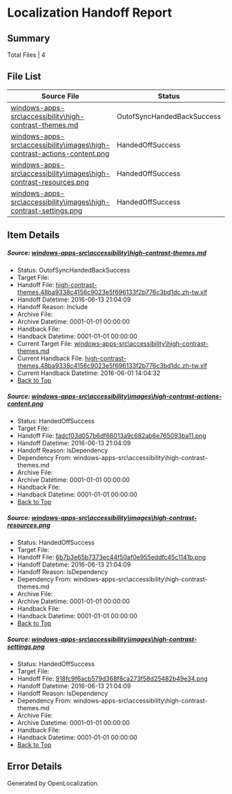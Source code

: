 # <a name='report-top'></a> Localization Handoff Report

## Summary
 Total Files | 4

## File List
 Source File | Status | Details 
 ----------- | ------ | ------- 
 [windows-apps-src\accessibility\high-contrast-themes.md](https://github.com/Microsoft/windows-apps/blob/f7ffa823abf18dc5b8d5992f5a2b32b9852520c7/windows-apps-src/accessibility/high-contrast-themes.md) | OutofSyncHandedBackSuccess | [Details](#44562de02c52e4d44cc5559d8d74425a620477be17)
 [windows-apps-src\accessibility\images\high-contrast-actions-content.png](https://github.com/Microsoft/windows-apps/blob/f7ffa823abf18dc5b8d5992f5a2b32b9852520c7/windows-apps-src/accessibility/images/high-contrast-actions-content.png) | HandedOffSuccess | [Details](#fadcf03d057b6df66013a9c682ab6e765093ba1118)
 [windows-apps-src\accessibility\images\high-contrast-resources.png](https://github.com/Microsoft/windows-apps/blob/f7ffa823abf18dc5b8d5992f5a2b32b9852520c7/windows-apps-src/accessibility/images/high-contrast-resources.png) | HandedOffSuccess | [Details](#6b7b3e65b7373ec44f50af0e955eddfc45c1141b19)
 [windows-apps-src\accessibility\images\high-contrast-settings.png](https://github.com/Microsoft/windows-apps/blob/f7ffa823abf18dc5b8d5992f5a2b32b9852520c7/windows-apps-src/accessibility/images/high-contrast-settings.png) | HandedOffSuccess | [Details](#918fc9f6acb579d368f8ca273f58d25482b49e3420)

## Item Details
##### <a name='44562de02c52e4d44cc5559d8d74425a620477be17'></a> Source: [windows-apps-src\accessibility\high-contrast-themes.md](https://github.com/Microsoft/windows-apps/blob/f7ffa823abf18dc5b8d5992f5a2b32b9852520c7/windows-apps-src/accessibility/high-contrast-themes.md)
* Status: OutofSyncHandedBackSuccess
* Target File: 
* Handoff File: [high-contrast-themes.48ba9338c4156c9023e5f696133f2b776c3bd1dc.zh-tw.xlf](https://github.com/Microsoft/WDG.handoff/blob/df800f3bfead5330688dfd76bc74a01f1df6938e/ol-handoff/Microsoft/windows-apps.zh-tw/master/high-contrast-themes.48ba9338c4156c9023e5f696133f2b776c3bd1dc.zh-tw.xlf)
* Handoff Datetime: 2016-06-13 21:04:09
* Handoff Reason: Include
* Archive File: 
* Archive Datetime: 0001-01-01 00:00:00
* Handback File: 
* Handback Datetime: 0001-01-01 00:00:00
* Current Target File: [windows-apps-src\accessibility\high-contrast-themes.md](https://github.com/Microsoft/windows-apps.zh-tw/blob/dd1cd79c890b897dcea817a87e8bdc0f8a8075e2/windows-apps-src/accessibility/high-contrast-themes.md)
* Current Handback File: [high-contrast-themes.48ba9338c4156c9023e5f696133f2b776c3bd1dc.zh-tw.xlf](https://github.com/Microsoft/WDG.handback/blob/b90c4ee90f2e635b617419c0868b3000438e0c1d/ol-handback/Microsoft/windows-apps.zh-tw/master/high-contrast-themes.48ba9338c4156c9023e5f696133f2b776c3bd1dc.zh-tw.xlf)
* Current Handback Datetime: 2016-06-01 14:04:32
* [Back to Top](#report-top)

##### <a name='fadcf03d057b6df66013a9c682ab6e765093ba1118'></a> Source: [windows-apps-src\accessibility\images\high-contrast-actions-content.png](https://github.com/Microsoft/windows-apps/blob/f7ffa823abf18dc5b8d5992f5a2b32b9852520c7/windows-apps-src/accessibility/images/high-contrast-actions-content.png)
* Status: HandedOffSuccess
* Target File: 
* Handoff File: [fadcf03d057b6df66013a9c682ab6e765093ba11.png](https://github.com/Microsoft/WDG.handoff/blob/df800f3bfead5330688dfd76bc74a01f1df6938e/ol-handoff/Microsoft/windows-apps.zh-tw/master/fadcf03d057b6df66013a9c682ab6e765093ba11.png)
* Handoff Datetime: 2016-06-13 21:04:09
* Handoff Reason: IsDependency
* Dependency From: windows-apps-src\accessibility\high-contrast-themes.md
* Archive File: 
* Archive Datetime: 0001-01-01 00:00:00
* Handback File: 
* Handback Datetime: 0001-01-01 00:00:00
* [Back to Top](#report-top)

##### <a name='6b7b3e65b7373ec44f50af0e955eddfc45c1141b19'></a> Source: [windows-apps-src\accessibility\images\high-contrast-resources.png](https://github.com/Microsoft/windows-apps/blob/f7ffa823abf18dc5b8d5992f5a2b32b9852520c7/windows-apps-src/accessibility/images/high-contrast-resources.png)
* Status: HandedOffSuccess
* Target File: 
* Handoff File: [6b7b3e65b7373ec44f50af0e955eddfc45c1141b.png](https://github.com/Microsoft/WDG.handoff/blob/df800f3bfead5330688dfd76bc74a01f1df6938e/ol-handoff/Microsoft/windows-apps.zh-tw/master/6b7b3e65b7373ec44f50af0e955eddfc45c1141b.png)
* Handoff Datetime: 2016-06-13 21:04:09
* Handoff Reason: IsDependency
* Dependency From: windows-apps-src\accessibility\high-contrast-themes.md
* Archive File: 
* Archive Datetime: 0001-01-01 00:00:00
* Handback File: 
* Handback Datetime: 0001-01-01 00:00:00
* [Back to Top](#report-top)

##### <a name='918fc9f6acb579d368f8ca273f58d25482b49e3420'></a> Source: [windows-apps-src\accessibility\images\high-contrast-settings.png](https://github.com/Microsoft/windows-apps/blob/f7ffa823abf18dc5b8d5992f5a2b32b9852520c7/windows-apps-src/accessibility/images/high-contrast-settings.png)
* Status: HandedOffSuccess
* Target File: 
* Handoff File: [918fc9f6acb579d368f8ca273f58d25482b49e34.png](https://github.com/Microsoft/WDG.handoff/blob/df800f3bfead5330688dfd76bc74a01f1df6938e/ol-handoff/Microsoft/windows-apps.zh-tw/master/918fc9f6acb579d368f8ca273f58d25482b49e34.png)
* Handoff Datetime: 2016-06-13 21:04:09
* Handoff Reason: IsDependency
* Dependency From: windows-apps-src\accessibility\high-contrast-themes.md
* Archive File: 
* Archive Datetime: 0001-01-01 00:00:00
* Handback File: 
* Handback Datetime: 0001-01-01 00:00:00
* [Back to Top](#report-top)


## Error Details

Generated by OpenLocalization.

